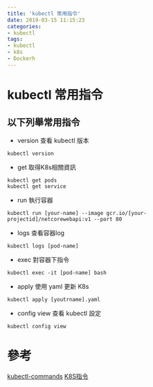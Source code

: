 ```yaml
---
title: 'kubectl 常用指令'
date: 2019-03-15 11:15:23
categories:
- kubectl
tags:
- kubectl
- k8s
- Dockerh
---
```


# kubectl 常用指令

## 以下列舉常用指令

* version 查看 kubectl 版本

```bash=
kubectl version
```

* get 取得K8s相關資訊

```bash=
kubectl get pods
kubectl get service
```

* run 執行容器

```bash=
kubectl run [your-name] --image gcr.io/[your-projectid]/netcorewebapi:v1 --port 80
```

* logs 查看容器log

```bash=
kubectl logs [pod-name]
```

* exec 對容器下指令

```bash=
kubectl exec -it [pod-name] bash
```

* apply 使用 yaml 更新 K8s

```bash=
kubectl apply [youtrname].yaml 
```

* config view 查看 kubectl 設定

```bash=
kubectl config view
```

# 參考

[kubectl-commands](https://kubernetes.io/docs/reference/generated/kubectl/kubectl-commands)
[K8S指令](https://blog.csdn.net/xingwangc2014/article/details/51204224)